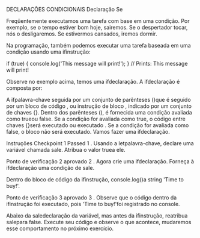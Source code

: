 DECLARAÇÕES CONDICIONAIS
Declaração Se

Freqüentemente executamos uma tarefa com base em uma condição. Por exemplo, se o tempo estiver bom hoje, sairemos. Se o despertador tocar, nós o desligaremos. Se estivermos cansados, iremos dormir.

Na programação, também podemos executar uma tarefa baseada em uma condição usando uma ifinstrução:

if (true) {
  console.log('This message will print!'); 
}
// Prints: This message will print!

Observe no exemplo acima, temos uma ifdeclaração. A ifdeclaração é composta por:

A ifpalavra-chave seguida por um conjunto de parênteses ()que é seguido por um bloco de código , ou instrução de bloco , indicado por um conjunto de chaves {}.
Dentro dos parênteses (), é fornecida uma condição avaliada como trueou false.
Se a condição for avaliada como true, o código entre chaves {}será executado ou executado .
Se a condição for avaliada como false, o bloco não será executado.
Vamos fazer uma ifdeclaração.

Instruções
Checkpoint 1 Passed
1 .
Usando a letpalavra-chave, declare uma variável chamada sale. Atribua o valor truea ele.

Ponto de verificação 2 aprovado
2 .
Agora crie uma ifdeclaração. Forneça à ifdeclaração uma condição de sale.

Dentro do bloco de código da ifinstrução, console.log()a string 'Time to buy!'.

Ponto de verificação 3 aprovado
3 .
Observe que o código dentro da ifinstrução foi executado, pois 'Time to buy!'foi registrado no console.

Abaixo da saledeclaração da variável, mas antes da ifinstrução, reatribua salepara false. Execute seu código e observe o que acontece, mudaremos esse comportamento no próximo exercício.